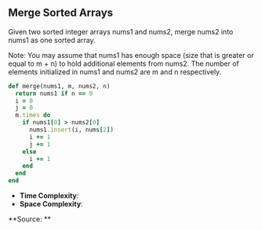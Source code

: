 ## Merge Sorted Arrays
Given two sorted integer arrays nums1 and nums2, merge nums2 into nums1 as one sorted array.

Note:
You may assume that nums1 has enough space (size that is greater or equal to m + n) to hold additional elements from nums2. The number of elements initialized in nums1 and nums2 are m and n respectively.

```Ruby
def merge(nums1, m, nums2, n)
  return nums1 if n == 0
  i = 0
  j = 0
  m.times do
    if nums1[0] > nums2[0]
      nums1.insert(i, nums[2])
      i += 1
      j += 1
    else
      i += 1
    end
  end
end
```

- **Time Complexity**:
- **Space Complexity**:


**Source: **
